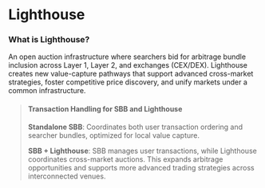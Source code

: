 # Lighthouse

### What is Lighthouse?

An open auction infrastructure where searchers bid for arbitrage bundle inclusion across Layer 1, Layer 2, and exchanges (CEX/DEX). Lighthouse creates new value-capture pathways that support advanced cross-market strategies, foster competitive price discovery, and unify markets under a common infrastructure.

> #### **Transaction Handling for SBB and Lighthouse**
>
> **Standalone SBB**: Coordinates both user transaction ordering and searcher bundles, optimized for local value capture.
>
> **SBB + Lighthouse**: SBB manages user transactions, while Lighthouse coordinates cross-market auctions. This expands arbitrage opportunities and supports more advanced trading strategies across interconnected venues.

